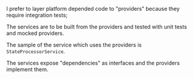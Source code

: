 I prefer to layer platform depended code to "providers" because they
require integration tests;

The services are to be built from the providers and tested with unit tests
and mocked providers.

The sample of the service which uses the providers is
`StateProcessorService`.

The services expose "dependencies" as interfaces and the providers implement
them.